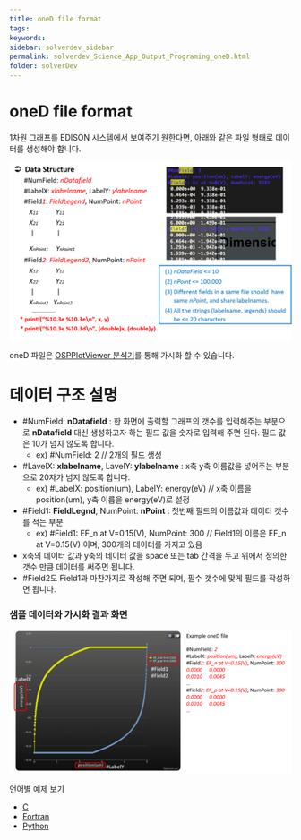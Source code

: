 ```yaml
---
title: oneD file format
tags: 
keywords:
sidebar: solverdev_sidebar
permalink: solverdev_Science_App_Output_Programing_oneD.html
folder: solverDev
---
```

# oneD file format

1차원 그래프를 EDISON 시스템에서 보여주기 원한다면, 아래와 같은 파일 형태로 데이터를 생성해야 합니다.

![oneD file](/images/solverdev/04/02/image1.png)

oneD 파일은 [OSPPlotViewer 분석기]()를 통해 가시화 할 수 있습니다.

# 데이터 구조 설명
 - #NumField: **nDatafield** : 한 화면에 출력할 그래프의 갯수를 입력해주는 부분으로  **nDatafield** 대신 생성하고자 하는 필드 값을 숫자로 입력해 주면 된다. 필드 값은 10가 넘지 않도록 합니다.
   - ex) #NumField: 2   // 2개의 필드 생성
 - #LavelX: **xlabelname**, LavelY: **ylabelname** : x축 y축 이름값을 넣어주는 부분으로 20자가 넘지 않도록 합니다.
   -  ex) #LabelX: position(um), LabelY: energy(eV) // x축 이름을 position(um), y축 이름을 energy(eV)로 설정
 - #Field1: **FieldLegnd**, NumPoint: **nPoint** : 첫번째 필드의 이름값과 데이터 갯수를 적는 부분
   - ex) #Field1: EF_n at V=0.15(V), NumPoint: 300 // Field1의 이름은 EF_n at V=0.15(V) 이며, 300개의 데이터를 가지고 있음
 - x축의 데이터 값과 y축의 데이터 값을 space 또는 tab 간격을 두고 위에서 정의한 갯수 만큼 데이터를 써주면 됩니다.
 - #Field2도 Field1과 마찬가지로 작성해 주면 되며, 필수 갯수에 맞게 필드를 작성하면 됩니다.

### 샘플 데이터와 가시화 결과 화면
![oned result](/images/solverdev/04/02/image2.png)


언어별 예제 보기

 - [C](../03_C/05_oneD.md)
 - [Fortran](../04_Fortran/05_oneD.md)
 - [Python](../05_Python/05_oneD.md)
